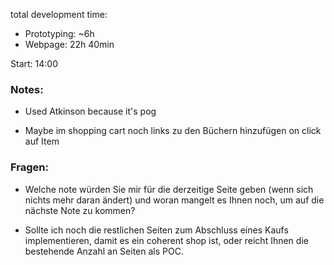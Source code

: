 total development time:
- Prototyping: ~6h
- Webpage: 22h 40min

Start: 14:00

### Notes:

- Used Atkinson because it's pog

- Maybe im shopping cart noch links zu den Büchern hinzufügen on click auf Item


### Fragen:

- Welche note würden Sie mir für die derzeitige Seite geben (wenn sich nichts mehr daran ändert) und woran mangelt
es Ihnen noch, um auf die nächste Note zu kommen?

- Sollte ich noch die restlichen Seiten zum Abschluss eines Kaufs implementieren, damit es ein coherent shop ist, oder reicht Ihnen die bestehende Anzahl an Seiten als POC.